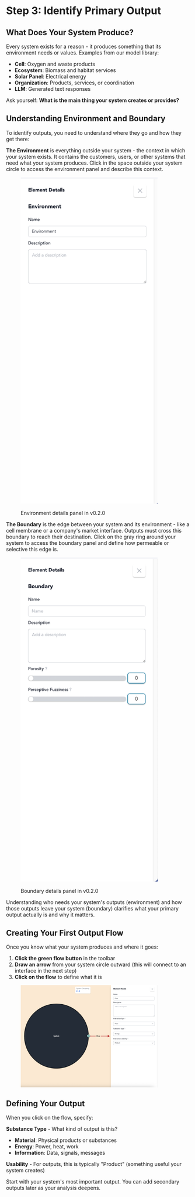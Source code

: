 # Step 3: Identify Primary Output

## What Does Your System Produce?

Every system exists for a reason - it produces something that its environment needs or values. Examples from our model library:
- **Cell**: Oxygen and waste products
- **Ecosystem**: Biomass and habitat services
- **Solar Panel**: Electrical energy
- **Organization**: Products, services, or coordination
- **LLM**: Generated text responses

Ask yourself: **What is the main thing your system creates or provides?**

## Understanding Environment and Boundary

To identify outputs, you need to understand where they go and how they get there:

**The Environment** is everything outside your system - the context in which your system exists. It contains the customers, users, or other systems that need what your system produces. Click in the space outside your system circle to access the environment panel and describe this context.

<figure><img src="../../.gitbook/assets/environment-details-v2.png" alt="" width="375"><figcaption><p>Environment details panel in v0.2.0</p></figcaption></figure>

**The Boundary** is the edge between your system and its environment - like a cell membrane or a company's market interface. Outputs must cross this boundary to reach their destination. Click on the gray ring around your system to access the boundary panel and define how permeable or selective this edge is.

<figure><img src="../../.gitbook/assets/boundary-details-v2.png" alt="" width="375"><figcaption><p>Boundary details panel in v0.2.0</p></figcaption></figure>

Understanding who needs your system's outputs (environment) and how those outputs leave your system (boundary) clarifies what your primary output actually is and why it matters.

## Creating Your First Output Flow

Once you know what your system produces and where it goes:

1. **Click the green flow button** in the toolbar
2. **Draw an arrow** from your system circle outward (this will connect to an interface in the next step)
3. **Click on the flow** to define what it is

<figure><img src="../../.gitbook/assets/flow-details-v2.png" alt="" width="375"><figcaption></figcaption></figure>

## Defining Your Output

When you click on the flow, specify:

**Substance Type** - What kind of output is this?
- **Material**: Physical products or substances
- **Energy**: Power, heat, work
- **Information**: Data, signals, messages

**Usability** - For outputs, this is typically "Product" (something useful your system creates)

Start with your system's most important output. You can add secondary outputs later as your analysis deepens.
